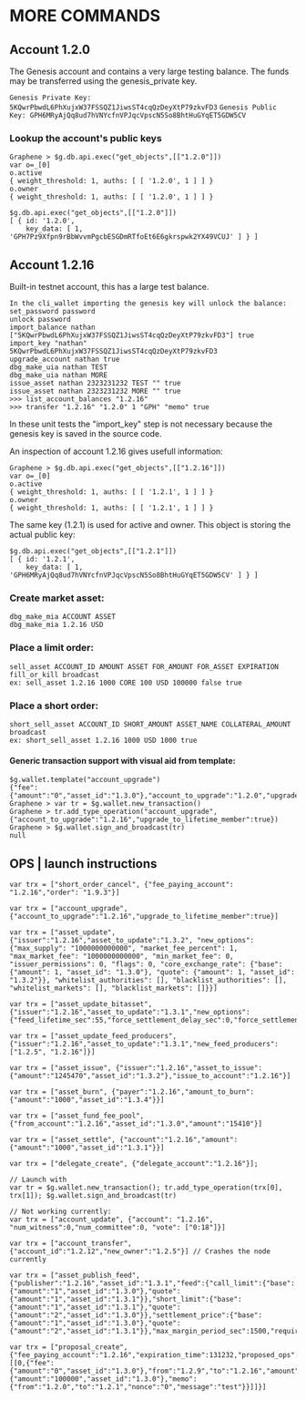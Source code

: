 
# MORE COMMANDS 


## Account 1.2.0
The Genesis account and contains a very large testing 
balance.  The funds may be transferred using the genesis_private key.

`Genesis Private Key: 5KQwrPbwdL6PhXujxW37FSSQZ1JiwsST4cqQzDeyXtP79zkvFD3`
`Genesis Public Key: GPH6MRyAjQq8ud7hVNYcfnVPJqcVpscN5So8BhtHuGYqET5GDW5CV`

### Lookup the account's public keys
```
Graphene > $g.db.api.exec("get_objects",[["1.2.0"]])
var o=_[0]
o.active
{ weight_threshold: 1, auths: [ [ '1.2.0', 1 ] ] }
o.owner
{ weight_threshold: 1, auths: [ [ '1.2.0', 1 ] ] }

$g.db.api.exec("get_objects",[["1.2.0"]])
[ { id: '1.2.0',
    key_data: [ 1, 'GPH7Pz9Xfpn9rBbWvvmPgcbESGDmRTfoEt6E6gkrspwk2YX49VCUJ' ] } ]
```

##  Account 1.2.16

Built-in testnet account, this has a large test balance.

```
In the cli_wallet importing the genesis key will unlock the balance:
set_password password
unlock password
import_balance nathan ["5KQwrPbwdL6PhXujxW37FSSQZ1JiwsST4cqQzDeyXtP79zkvFD3"] true
import_key "nathan" 5KQwrPbwdL6PhXujxW37FSSQZ1JiwsST4cqQzDeyXtP79zkvFD3
upgrade_account nathan true
dbg_make_uia nathan TEST
dbg_make_uia nathan MORE
issue_asset nathan 2323231232 TEST "" true
issue_asset nathan 2323231232 MORE "" true
>>> list_account_balances "1.2.16"
>>> transfer "1.2.16" "1.2.0" 1 "GPH" "memo" true
```

In these unit tests the "import_key" step is not necessary because the
genesis key is saved in the source code.

An inspection of account 1.2.16 gives usefull information:
```
Graphene > $g.db.api.exec("get_objects",[["1.2.16"]])
var o=_[0]
o.active
{ weight_threshold: 1, auths: [ [ '1.2.1', 1 ] ] }
o.owner
{ weight_threshold: 1, auths: [ [ '1.2.1', 1 ] ] }
```

The same key (1.2.1) is used for active and owner.  This object is storing
the actual public key:
```
$g.db.api.exec("get_objects",[["1.2.1"]])
[ { id: '1.2.1',
    key_data: [ 1, 'GPH6MRyAjQq8ud7hVNYcfnVPJqcVpscN5So8BhtHuGYqET5GDW5CV' ] } ]
```

### Create market asset:
```
dbg_make_mia ACCOUNT ASSET
dbg_make_mia 1.2.16 USD
```
### Place a limit order:
```
sell_asset ACCOUNT_ID AMOUNT ASSET FOR_AMOUNT FOR_ASSET EXPIRATION fill_or_kill broadcast
ex: sell_asset 1.2.16 1000 CORE 100 USD 100000 false true
```
### Place a short order:
```
short_sell_asset ACCOUNT_ID SHORT_AMOUNT ASSET_NAME COLLATERAL_AMOUNT broadcast
ex: short_sell_asset 1.2.16 1000 USD 1000 true
```

#### Generic transaction support with visual aid from template:
```
$g.wallet.template("account_upgrade")
{"fee":{"amount":"0","asset_id":"1.3.0"},"account_to_upgrade":"1.2.0","upgrade_to_lifetime_member":false}
Graphene > var tr = $g.wallet.new_transaction()
Graphene > tr.add_type_operation("account_upgrade", {"account_to_upgrade":"1.2.16","upgrade_to_lifetime_member":true})
Graphene > $g.wallet.sign_and_broadcast(tr)
null
```

## OPS | launch instructions 
```
var trx = ["short_order_cancel", {"fee_paying_account": "1.2.16","order": "1.9.3"}]

var trx = ["account_upgrade", {"account_to_upgrade":"1.2.16","upgrade_to_lifetime_member":true}]

var trx = ["asset_update", {"issuer":"1.2.16","asset_to_update":"1.3.2", "new_options": {"max_supply": "1000000000000", "market_fee_percent": 1, "max_market_fee": "1000000000000", "min_market_fee": 0, "issuer_permissions": 0, "flags": 0, "core_exchange_rate": {"base": {"amount": 1, "asset_id": "1.3.0"}, "quote": {"amount": 1, "asset_id": "1.3.2"}}, "whitelist_authorities": [], "blacklist_authorities": [], "whitelist_markets": [], "blacklist_markets": []}}]

var trx = ["asset_update_bitasset", {"issuer":"1.2.16","asset_to_update":"1.3.1","new_options":{"feed_lifetime_sec":55,"force_settlement_delay_sec":0,"force_settlement_offset_percent":0,"maximum_force_settlement_volume":0,"short_backing_asset":"1.3.0"}}]

var trx = ["asset_update_feed_producers", {"issuer":"1.2.16","asset_to_update":"1.3.1","new_feed_producers":["1.2.5", "1.2.16"]}]

var trx = ["asset_issue", {"issuer":"1.2.16","asset_to_issue":{"amount":"1245470","asset_id":"1.3.2"},"issue_to_account":"1.2.16"}]

var trx = ["asset_burn", {"payer":"1.2.16","amount_to_burn":{"amount":"1000","asset_id":"1.3.4"}}]

var trx = ["asset_fund_fee_pool", {"from_account":"1.2.16","asset_id":"1.3.0","amount":"15410"}]

var trx = ["asset_settle", {"account":"1.2.16","amount":{"amount":"1000","asset_id":"1.3.1"}}]

var trx = ["delegate_create", {"delegate_account":"1.2.16"}];

// Launch with
var tr = $g.wallet.new_transaction(); tr.add_type_operation(trx[0], trx[1]); $g.wallet.sign_and_broadcast(tr)

// Not working currently:
var trx = ["account_update", {"account": "1.2.16", "num_witness":0,"num_committee":0, "vote": ["0:18"]}]

var trx = ["account_transfer", {"account_id":"1.2.12","new_owner":"1.2.5"}] // Crashes the node currently

var trx = ["asset_publish_feed", {"publisher":"1.2.16","asset_id":"1.3.1","feed":{"call_limit":{"base":{"amount":"1","asset_id":"1.3.0"},"quote":{"amount":"1","asset_id":"1.3.1"}},"short_limit":{"base":{"amount":"1","asset_id":"1.3.1"},"quote":{"amount":"2","asset_id":"1.3.0"}},"settlement_price":{"base":{"amount":"1","asset_id":"1.3.0"},"quote":{"amount":"2","asset_id":"1.3.1"}},"max_margin_period_sec":1500,"required_initial_collateral":2000,"required_maintenance_collateral":1750}}]

var trx = ["proposal_create", {"fee_paying_account":"1.2.16","expiration_time":131232,"proposed_ops":[[0,{"fee":{"amount":"0","asset_id":"1.3.0"},"from":"1.2.9","to":"1.2.16","amount":{"amount":"100000","asset_id":"1.3.0"},"memo":{"from":"1.2.0","to":"1.2.1","nonce":"0","message":"test"}}]]}]
```